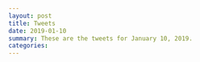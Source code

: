 ```yaml
---
layout: post
title: Tweets
date: 2019-01-10
summary: These are the tweets for January 10, 2019.
categories:
---
```


